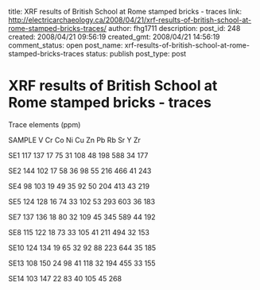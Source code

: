 title: XRF results of British School at Rome stamped bricks - traces
link: http://electricarchaeology.ca/2008/04/21/xrf-results-of-british-school-at-rome-stamped-bricks-traces/
author: fhg1711
description: 
post_id: 248
created: 2008/04/21 09:56:19
created_gmt: 2008/04/21 14:56:19
comment_status: open
post_name: xrf-results-of-british-school-at-rome-stamped-bricks-traces
status: publish
post_type: post

# XRF results of British School at Rome stamped bricks - traces

Trace elements (ppm) 

SAMPLE
V
Cr
Co
Ni
Cu
Zn
Pb
Rb
Sr
Y
Zr

SE1
117
137
17
75
31
108
48
198
588
34
177

SE2
144
102
17
58
36
98
55
216
466
41
243

SE4
98
103
19
49
35
92
50
204
413
43
219

SE5
124
128
16
74
33
102
53
293
603
36
183

SE7
137
136
18
80
32
109
45
345
589
44
192

SE8
115
122
18
73
33
105
41
211
494
32
153

SE10
124
134
19
65
32
92
88
223
644
35
185

SE13
108
150
24
98
41
118
32
194
455
33
155

SE14
103
147
22
83
40
105
45
268